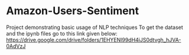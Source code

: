# Amazon-Users-Sentiment
Project demonstrating basic usage of NLP techniques
To get the dataset and the ipynb files go to this link given below:
https://drive.google.com/drive/folders/1EHYENl99dH4iJS0dtvgh_hJVA-0AdVzJ
